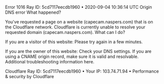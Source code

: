 

Error 1016
Ray ID: 5cd7117eecdb1960 • 2020-09-04 10:36:14 UTC
Origin DNS error
What happened?

You've requested a page on a website (capecam.naspers.com) that is on the Cloudflare network. Cloudflare is currently unable to resolve your requested domain (capecam.naspers.com).
What can I do?

If you are a visitor of this website:
Please try again in a few minutes.

If you are the owner of this website:
Check your DNS settings. If you are using a CNAME origin record, make sure it is valid and resolvable. Additional troubleshooting information here.

Cloudflare Ray ID: 5cd7117eecdb1960 • Your IP: 103.74.71.94 • Performance & security by Cloudflare
